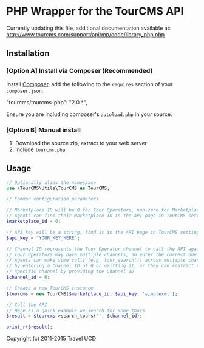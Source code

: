 # PHP Wrapper for the TourCMS API

Currently updating this file, additional documentation available at: http://www.tourcms.com/support/api/mp/code/library_php.php

## Installation

### [Option A] Install via Composer (Recommended)

Install [Composer](https://getcomposer.org/), add the following to the `requires` section of your `composer.json`:

"tourcms/tourcms-php": "2.0.*",

Ensure you are including composer's `autoload.php` in your source.

### [Option B] Manual install

1. Download the source zip, extract to your web server
2. Include `tourcms.php`

## Usage

```php
// Optionally alias the namespace
use \TourCMS\Utils\TourCMS as TourCMS;

// Common configuration parameters

// Marketplace ID will be 0 for Tour Operators, non-zero for Marketplace Agents
// Agents can find their Marketplace ID in the API page in TourCMS settings
$marketplace_id = 0;

// API key will be a string, find it in the API page in TourCMS settings
$api_key = "YOUR_KEY_HERE";

// Channel ID represents the Tour Operator channel to call the API against
// Tour Operators may have multiple channels, so enter the correct one here
// Agents can make some calls (e.g. tour_search()) across multiple channels
// by entering a Channel ID of 0 or omitting it, or they can restrict to a
// specific channel by providing the Channel ID
$channel_id = 0;

// Create a new TourCMS instance
$tourcms = new TourCMS($marketplace_id, $api_key, 'simplexml');

// Call the API
// Here as a quick example we search for some tours
$result = $tourcms->search_tours('', $channel_id);

print_r($result);
```

Copyright (c) 2011-2015 Travel UCD
